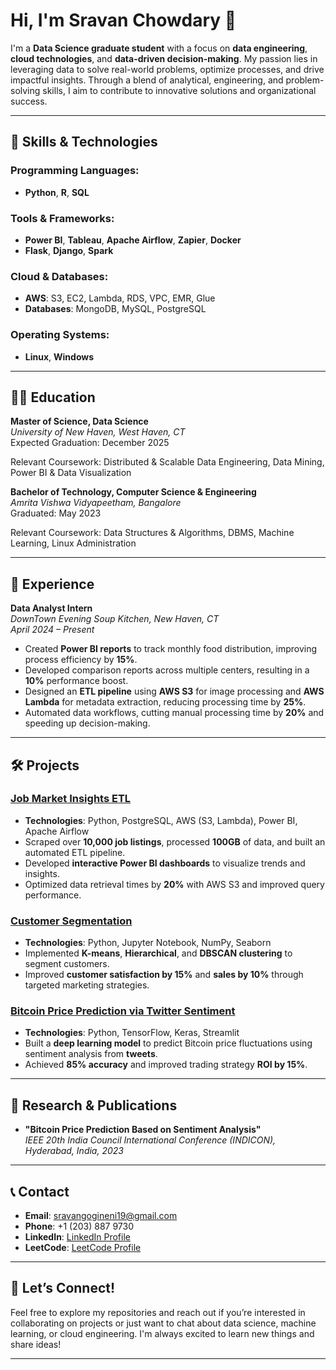 

# Hi, I'm Sravan Chowdary 👋

I'm a **Data Science graduate student** with a focus on **data engineering**, **cloud technologies**, and **data-driven decision-making**. My passion lies in leveraging data to solve real-world problems, optimize processes, and drive impactful insights. Through a blend of analytical, engineering, and problem-solving skills, I aim to contribute to innovative solutions and organizational success.

---

## 🚀 **Skills & Technologies**

### Programming Languages:
- **Python**, **R**, **SQL**

### Tools & Frameworks:
- **Power BI**, **Tableau**, **Apache Airflow**, **Zapier**, **Docker**
- **Flask**, **Django**, **Spark**

### Cloud & Databases:
- **AWS**: S3, EC2, Lambda, RDS, VPC, EMR, Glue
- **Databases**: MongoDB, MySQL, PostgreSQL

### Operating Systems:
- **Linux**, **Windows**

---

## 🧑‍🎓 **Education**

**Master of Science, Data Science**  
*University of New Haven, West Haven, CT*  
Expected Graduation: December 2025

Relevant Coursework: Distributed & Scalable Data Engineering, Data Mining, Power BI & Data Visualization

**Bachelor of Technology, Computer Science & Engineering**  
*Amrita Vishwa Vidyapeetham, Bangalore*  
Graduated: May 2023

Relevant Coursework: Data Structures & Algorithms, DBMS, Machine Learning, Linux Administration

---

## 💼 **Experience**

**Data Analyst Intern**  
*DownTown Evening Soup Kitchen, New Haven, CT*  
*April 2024 – Present*

- Created **Power BI reports** to track monthly food distribution, improving process efficiency by **15%**.
- Developed comparison reports across multiple centers, resulting in a **10%** performance boost.
- Designed an **ETL pipeline** using **AWS S3** for image processing and **AWS Lambda** for metadata extraction, reducing processing time by **25%**.
- Automated data workflows, cutting manual processing time by **20%** and speeding up decision-making.

---

## 🛠️ **Projects**

### **[Job Market Insights ETL](#)**
- **Technologies**: Python, PostgreSQL, AWS (S3, Lambda), Power BI, Apache Airflow
- Scraped over **10,000 job listings**, processed **100GB** of data, and built an automated ETL pipeline.
- Developed **interactive Power BI dashboards** to visualize trends and insights.
- Optimized data retrieval times by **20%** with AWS S3 and improved query performance.

### **[Customer Segmentation](#)**
- **Technologies**: Python, Jupyter Notebook, NumPy, Seaborn
- Implemented **K-means**, **Hierarchical**, and **DBSCAN clustering** to segment customers.
- Improved **customer satisfaction by 15%** and **sales by 10%** through targeted marketing strategies.

### **[Bitcoin Price Prediction via Twitter Sentiment](#)**
- **Technologies**: Python, TensorFlow, Keras, Streamlit
- Built a **deep learning model** to predict Bitcoin price fluctuations using sentiment analysis from **tweets**.
- Achieved **85% accuracy** and improved trading strategy **ROI by 15%**.

---

## 📄 **Research & Publications**

- **"Bitcoin Price Prediction Based on Sentiment Analysis"**  
  *IEEE 20th India Council International Conference (INDICON), Hyderabad, India, 2023*

---

## 📞 **Contact**

- **Email**: [sravangogineni19@gmail.com](mailto:sravanchowdary.gogineni@gmail.com)
- **Phone**: +1 (203) 887 9730
- **LinkedIn**: [LinkedIn Profile](#)
- **LeetCode**: [LeetCode Profile](https://leetcode.com/u/Sravan_chowdary/)

---

## 🌱 **Let’s Connect!**

Feel free to explore my repositories and reach out if you’re interested in collaborating on projects or just want to chat about data science, machine learning, or cloud engineering. I'm always excited to learn new things and share ideas!

---

